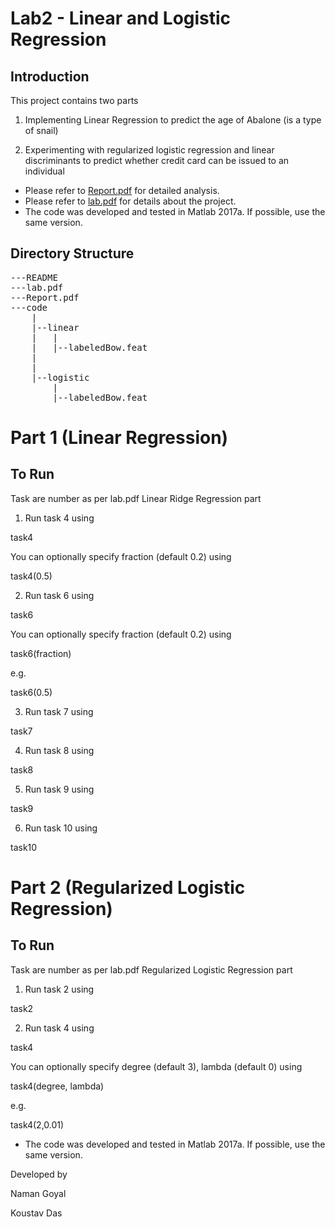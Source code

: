 Lab2 - Linear and Logistic Regression
=====================================

Introduction
------------

This project contains two parts

1. Implementing Linear Regression to predict the age of Abalone (is a type of snail)

2. Experimenting with regularized logistic regression and linear discriminants to predict whether credit card can be issued to an individual


* Please refer to [Report.pdf](Report.pdf) for detailed analysis.
* Please refer to [lab.pdf](lab.pdf) for details about the project.
* The code was developed and tested in Matlab 2017a. If possible, use the same version.

Directory Structure
-------------------
<pre>
---README
---lab.pdf
---Report.pdf
---code
	|
	|--linear
	|	|
	|	|--labeledBow.feat
	|
	|
	|--logistic
		|
		|--labeledBow.feat
</pre>

Part 1 (Linear Regression)
==========================

To Run
------

Task are number as per lab.pdf Linear Ridge Regression part

1. Run task 4 using

task4

You can optionally specify fraction (default 0.2) using

task4(0.5)

2. Run task 6 using

task6

You can optionally specify fraction (default 0.2) using

task6(fraction)

e.g. 

task6(0.5)

3. Run task 7 using

task7

4. Run task 8 using

task8

5. Run task 9 using

task9

6. Run task 10 using

task10


Part 2 (Regularized Logistic Regression)
========================================

To Run
------

Task are number as per lab.pdf Regularized Logistic Regression part

1. Run task 2 using

task2

2. Run task 4 using

task4

You can optionally specify degree (default 3), lambda (default 0) using

task4(degree, lambda)

e.g.

task4(2,0.01)


* The code was developed and tested in Matlab 2017a. If possible, use the same version.

Developed by

Naman Goyal

Koustav Das

